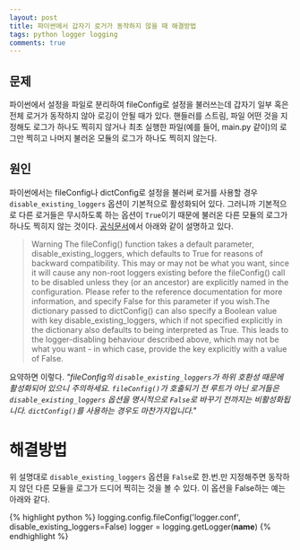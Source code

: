 ```yaml
---
layout: post
title: 파이썬에서 갑자기 로거가 동작하지 않을 때 해결방법
tags: python logger logging
comments: true
---
```


## 문제

파이썬에서 설정을 파일로 분리하여 fileConfig로 설정을 불러쓰는데 갑자기 일부 혹은 전체 로거가 동작하지 않아 로깅이 안될 때가 있다. 핸들러를 스트림, 파일 어떤 것을 지정해도 로그가 하나도 찍히지 않거나 최초 실행한 파일(예를 들어, main.py 같이)의 로그만 찍히고 나머지 불러온 모듈의 로그가 하나도 찍히지 않는다.

## 원인

파이썬에서는 fileConfig나 dictConfig로 설정을 불러써 로거를 사용할 경우 `disable_existing_loggers` 옵션이 기본적으로 활성화되어 있다. 그러니까 기본적으로 다른 로거들은 무시하도록 하는 옵션이 `True`이기 때문에 불러온 다른 모듈의 로그가 하나도 찍히지 않는 것이다. [공식문서](https://docs.python.org/3/howto/logging.html#configuring-logging)에서 아래와 같이 설명하고 있다.

> Warning The fileConfig() function takes a default parameter, disable_existing_loggers, which defaults to True for reasons of backward compatibility. This may or may not be what you want, since it will cause any non-root loggers existing before the fileConfig() call to be disabled unless they (or an ancestor) are explicitly named in the configuration. Please refer to the reference documentation for more information, and specify False for this parameter if you wish.The dictionary passed to dictConfig() can also specify a Boolean value with key disable_existing_loggers, which if not specified explicitly in the dictionary also defaults to being interpreted as True. This leads to the logger-disabling behaviour described above, which may not be what you want - in which case, provide the key explicitly with a value of False.

요약하면 이렇다. *"fileConfig의 `disable_existing_loggers`가 하위 호환성 때문에 활성화되어 있으니 주의하세요. `fileConfig()`가 호출되기 전 루트가 아닌 로거들은 `disable_existing_loggers` 옵션을 명시적으로 `False`로 바꾸기 전까지는 비활성화됩니다. `dictConfig()`를 사용하는 경우도 마찬가지입니다."*  

# 해결방법

위 설명대로 `disable_existing_loggers` 옵션을 `False`로 한.번.만 지정해주면 동작하지 않던 다른 모듈을 로그가 드디어 찍히는 것을 볼 수 있다. 이 옵션을 False하는 예는 아래와 같다.  

{% highlight python %}
logging.config.fileConfig('logger.conf', disable_existing_loggers=False)
logger = logging.getLogger(__name__)
{% endhighlight %}
